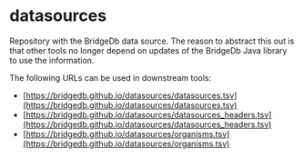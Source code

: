 # datasources

Repository with the BridgeDb data source. The reason to abstract this out is that other tools no longer depend
on updates of the BridgeDb Java library to use the information.

The following URLs can be used in downstream tools:

* [https://bridgedb.github.io/datasources/datasources.tsv](https://bridgedb.github.io/datasources/datasources.tsv)
* [https://bridgedb.github.io/datasources/datasources_headers.tsv](https://bridgedb.github.io/datasources/datasources_headers.tsv)
* [https://bridgedb.github.io/datasources/organisms.tsv](https://bridgedb.github.io/datasources/organisms.tsv)
